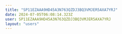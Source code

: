 ```yaml
---
title: "SP11EZAAA9HD45A3N763QZDJ3BQ3VMJER5AXA7YRJ"
date: 2024-07-05T06:08:14.323Z
user: SP11EZAAA9HD45A3N763QZDJ3BQ3VMJER5AXA7YRJ
layout: "users"
---
```

    